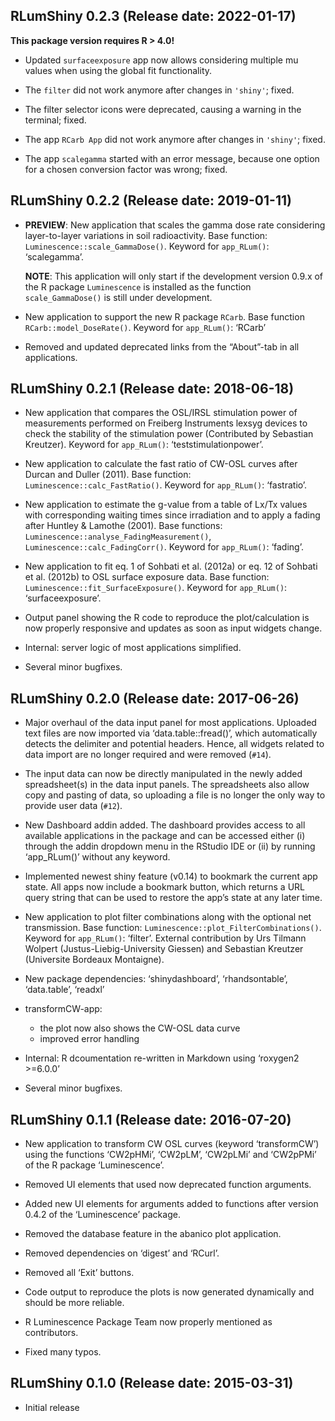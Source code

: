 
<!-- NEWS.md was auto-generated by NEWS.Rmd. Please DO NOT edit by hand!-->

## RLumShiny 0.2.3 (Release date: 2022-01-17)

**This package version requires R \> 4.0!**

-   Updated `surfaceexposure` app now allows considering multiple mu
    values when using the global fit functionality.

-   The `filter` did not work anymore after changes in `'shiny'`; fixed.

-   The filter selector icons were deprecated, causing a warning in the
    terminal; fixed.

-   The app `RCarb App` did not work anymore after changes in `'shiny'`;
    fixed.

-   The app `scalegamma` started with an error message, because one
    option for a chosen conversion factor was wrong; fixed.

## RLumShiny 0.2.2 (Release date: 2019-01-11)

-   **PREVIEW**: New application that scales the gamma dose rate
    considering layer-to-layer variations in soil radioactivity. Base
    function: `Luminescence::scale_GammaDose()`. Keyword for
    `app_RLum()`: ‘scalegamma’.

    **NOTE**: This application will only start if the development
    version 0.9.x of the R package `Luminescence` is installed as the
    function `scale_GammaDose()` is still under development.

-   New application to support the new R package `RCarb`. Base function
    `RCarb::model_DoseRate()`. Keyword for `app_RLum()`: ‘RCarb’

-   Removed and updated deprecated links from the “About”-tab in all
    applications.

## RLumShiny 0.2.1 (Release date: 2018-06-18)

-   New application that compares the OSL/IRSL stimulation power of
    measurements performed on Freiberg Instruments lexsyg devices to
    check the stability of the stimulation power (Contributed by
    Sebastian Kreutzer). Keyword for `app_RLum()`:
    ‘teststimulationpower’.

-   New application to calculate the fast ratio of CW-OSL curves after
    Durcan and Duller (2011). Base function:
    `Luminescence::calc_FastRatio()`. Keyword for `app_RLum()`:
    ‘fastratio’.

-   New application to estimate the g-value from a table of Lx/Tx values
    with corresponding waiting times since irradiation and to apply a
    fading after Huntley & Lamothe (2001). Base functions:
    `Luminescence::analyse_FadingMeasurement()`,
    `Luminescence::calc_FadingCorr()`. Keyword for `app_RLum()`:
    ‘fading’.

-   New application to fit eq. 1 of Sohbati et al. (2012a) or eq. 12 of
    Sohbati et al. (2012b) to OSL surface exposure data. Base function:
    `Luminescence::fit_SurfaceExposure()`. Keyword for `app_RLum()`:
    ‘surfaceexposure’.

-   Output panel showing the R code to reproduce the plot/calculation is
    now properly responsive and updates as soon as input widgets change.

-   Internal: server logic of most applications simplified.

-   Several minor bugfixes.

## RLumShiny 0.2.0 (Release date: 2017-06-26)

-   Major overhaul of the data input panel for most applications.
    Uploaded text files are now imported via ‘data.table::fread()’,
    which automatically detects the delimiter and potential headers.
    Hence, all widgets related to data import are no longer required and
    were removed (`#14`).

-   The input data can now be directly manipulated in the newly added
    spreadsheet(s) in the data input panels. The spreadsheets also allow
    copy and pasting of data, so uploading a file is no longer the only
    way to provide user data (`#12`).

-   New Dashboard addin added. The dashboard provides access to all
    available applications in the package and can be accessed either (i)
    through the addin dropdown menu in the RStudio IDE or (ii) by
    running ‘app_RLum()’ without any keyword.

-   Implemented newest shiny feature (v0.14) to bookmark the current app
    state. All apps now include a bookmark button, which returns a URL
    query string that can be used to restore the app’s state at any
    later time.

-   New application to plot filter combinations along with the optional
    net transmission. Base function:
    `Luminescence::plot_FilterCombinations()`. Keyword for `app_RLum()`:
    ‘filter’. External contribution by Urs Tilmann Wolpert
    (Justus-Liebig-University Giessen) and Sebastian Kreutzer
    (Universite Bordeaux Montaigne).

-   New package dependencies: ‘shinydashboard’, ‘rhandsontable’,
    ‘data.table’, ‘readxl’

-   transformCW-app:

    -   the plot now also shows the CW-OSL data curve
    -   improved error handling

-   Internal: R dcoumentation re-written in Markdown using ‘roxygen2
    \>=6.0.0’

-   Several minor bugfixes.

## RLumShiny 0.1.1 (Release date: 2016-07-20)

-   New application to transform CW OSL curves (keyword ‘transformCW’)
    using the functions ‘CW2pHMi’, ‘CW2pLM’, ‘CW2pLMi’ and ‘CW2pPMi’ of
    the R package ‘Luminescence’.

-   Removed UI elements that used now deprecated function arguments.

-   Added new UI elements for arguments added to functions after version
    0.4.2 of the ‘Luminescence’ package.

-   Removed the database feature in the abanico plot application.

-   Removed dependencies on ‘digest’ and ‘RCurl’.

-   Removed all ‘Exit’ buttons.

-   Code output to reproduce the plots is now generated dynamically and
    should be more reliable.

-   R Luminescence Package Team now properly mentioned as contributors.

-   Fixed many typos.

## RLumShiny 0.1.0 (Release date: 2015-03-31)

-   Initial release
